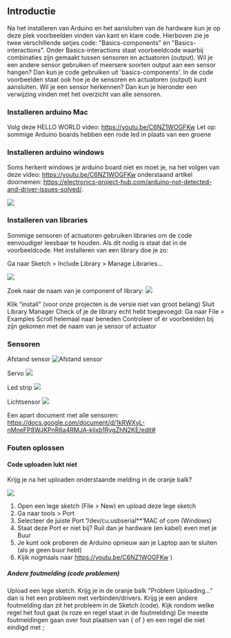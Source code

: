 ## Introductie
Na het installeren van Arduino en het aansluiten van de hardware kun je op deze plek voorbeelden vinden van kant en klare code. Hierboven zie je twee verschillende setjes code: "Basics-components" en "Basics-interactions". Onder Basics-interactions staat voorbeeldcode waarbij combinaties zijn gemaakt tussen sensoren en actuatoren (output). Wil je een andere sensor gebruiken of meersere soorten output aan een sensor hangen? Dan kun je code gebruiken uit 'basics-components'. In de code voorbeelden staat ook hoe je de sensoren en actuatoren (output) kunt aansluiten. Wil je een sensor herkennen? Dan kun je hieronder een verwijzing vinden met het overzicht van alle sensoren.

### Installeren arduino Mac
Volg deze HELLO WORLD video: https://youtu.be/C6NZ1WOGFKw 
Let op: sommige Arduino boards hebben een rode led in plaats van een groene

### Installeren arduino windows
Soms herkent windows je arduino board niet en moet je, na het volgen van deze video: https://youtu.be/C6NZ1WOGFKw onderstaand artikel doornemen: https://electronics-project-hub.com/arduino-not-detected-and-driver-issues-solved/.

![](https://github.com/harmsel/Ubicomp-code/blob/main/imagesGit/board.png)
### Installeren van libraries
Sommige sensoren of actuatoren gebruiken libraries om de code eenvoudiger leesbaar te houden. Als dit nodig is staat dat in de voorbeeldcode. Het installeren van een library doe je zo:

Ga naar Sketch > Include Library > Manage Libraries…

![](https://github.com/harmsel/Ubicomp-code/blob/main/imagesGit/libman1.png)

Zoek naar de naam van je component of library:
![](https://github.com/harmsel/Ubicomp-code/blob/main/imagesGit/libman2.png)

Klik “install” (voor onze projecten is de versie niet van groot belang)
Sluit Library Manager
Check of je de library echt hebt toegevoegd:
Ga naar File > Examples
Scroll helemaal naar beneden
Controleer of er voorbeelden bij zijn gekomen met de naam van je sensor of actuator

### Sensoren
Afstand sensor
![Afstand sensor](https://m.media-amazon.com/images/I/51ugwbd5ynL._SL160_.jpg)

Servo
![](https://silicio.mx/media/catalog/product/cache/1/small_image/195x195/5e06319eda06f020e43594a9c230972d/r/o/rob08211p/Grove---Servomotor-21.jpg)

Led strip
![](https://i1.wp.com/www.esp8266learning.com/wp-content/uploads/2016/09/neopixel.jpg)

Lichtsensor
![](https://www.filipeflop.com/wp-content/uploads/2017/08/9SS88_1-180x180.jpg)


Een apart document met alle sensoren: https://docs.google.com/document/d/1kRWXyL-nMneFP8WJKPnR6a4RMJA-kljxb1RygZhN2KE/edit#

### Fouten oplossen

#### Code uploaden lukt niet
Krijg je na het uploaden onderstaande melding in de  oranje balk?

![](https://docs.m2stud.io/cs/arduino/images/%28Arduino_Tutorials%29_Arduino_Upload_Fail.png)


1. Open een lege sketch (File > New) en upload deze lege sketch 
2. Ga naar tools > Port
3. Selecteer de juiste Port ”/dev/cu.usbserial**’MAC of com (Windows) 
4. Staat deze Port er niet bij? Ruil dan je hardware (en kabel) even met je Buur
5. Je kunt ook proberen de Arduino opnieuw aan je Laptop aan te sluiten (als je geen buur hebt)
6. Kijik nogmaals naar https://youtu.be/C6NZ1WOGFKw ) 


##### Andere foutmelding (code problemen)
Upload een lege sketch. Krijg je in de oranje balk "Problem Uploading..." dan is het een probleem met verbinden/drivers. Krijg je een andere foutmelding dan zit het probleem in de Sketch (code).
Kijk rondom welke regel het fout gaat (is roze en regel staat in de foutmelding)
De meeste foutmeldingen gaan over fout plaatsen van { of } en een regel die niet eindigd met ;

